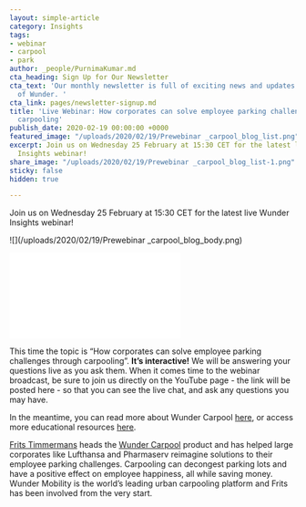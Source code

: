 ```yaml
---
layout: simple-article
category: Insights
tags:
- webinar
- carpool
- park
author: _people/PurnimaKumar.md
cta_heading: Sign Up for Our Newsletter
cta_text: 'Our monthly newsletter is full of exciting news and updates from the world
  of Wunder. '
cta_link: pages/newsletter-signup.md
title: 'Live Webinar: How corporates can solve employee parking challenges through
  carpooling'
publish_date: 2020-02-19 00:00:00 +0000
featured_image: "/uploads/2020/02/19/Prewebinar _carpool_blog_list.png"
excerpt: Join us on Wednesday 25 February at 15:30 CET for the latest live Wunder
  Insights webinar!
share_image: "/uploads/2020/02/19/Prewebinar _carpool_blog_list-1.png"
sticky: false
hidden: true

---
```

Join us on Wednesday 25 February at 15:30 CET for the latest live Wunder Insights webinar!

![](/uploads/2020/02/19/Prewebinar _carpool_blog_body.png)

<iframe width=“560” height=“315" src=“[https://www.youtube.com/embed/GRTTzl8a_f0](https://www.youtube.com/embed/GRTTzl8a_f0 "https://www.youtube.com/embed/GRTTzl8a_f0")” frameborder=“0" allow=“accelerometer; autoplay; encrypted-media; gyroscope; picture-in-picture” allowfullscreen></iframe>

This time the topic is “How corporates can solve employee parking challenges through carpooling”. **It’s interactive!** We will be answering your questions live as you ask them. When it comes time to the webinar broadcast, be sure to join us directly on the YouTube page - the link will be posted here - so that you can see the live chat, and ask any questions you may have.

In the meantime, you can read more about Wunder Carpool [here](https://www.wundermobility.com/carpool), or access more educational resources [here](https://www.wundermobility.com/blog).

[Frits Timmermans](https://www.linkedin.com/in/fritstimmermans/) heads the [Wunder Carpool](https://www.wundermobility.com/carpool) product and has helped large corporates like Lufthansa and Pharmaserv reimagine solutions to their employee parking challenges. Carpooling can decongest parking lots and have a positive effect on employee happiness, all while saving money. Wunder Mobility is the world’s leading urban carpooling platform and Frits has been involved from the very start.